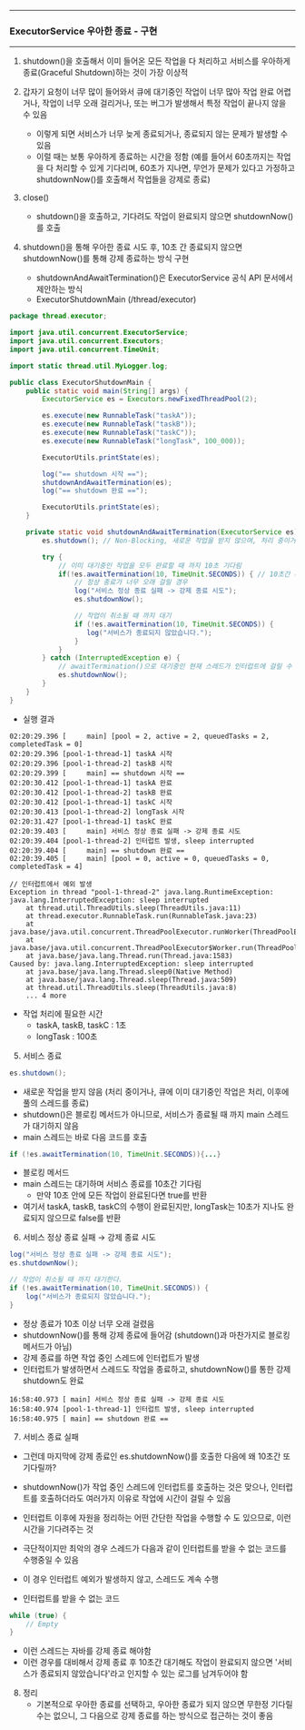 -----
### ExecutorService 우아한 종료 - 구현
-----
1. shutdown()을 호출해서 이미 들어온 모든 작업을 다 처리하고 서비스를 우아하게 종료(Graceful Shutdown)하는 것이 가장 이상적
2. 갑자기 요청이 너무 많이 들어와서 큐에 대기중인 작업이 너무 많아 작업 완료 어렵거나, 작업이 너무 오래 걸리거나, 또는 버그가 발생해서 특정 작업이 끝나지 않을 수 있음
   - 이렇게 되면 서비스가 너무 늦게 종료되거나, 종료되지 않는 문제가 발생할 수 있음
   - 이럴 때는 보통 우아하게 종료하는 시간을 정함 (예를 들어서 60초까지는 작업을 다 처리할 수 있게 기다리며, 60초가 지나면, 무언가 문제가 있다고 가정하고 shutdownNow()를 호출해서 작업들을 강제로 종료)

3. close()
   - shutdown()을 호출하고, 기다려도 작업이 완료되지 않으면 shutdownNow()를 호출

4. shutdown()을 통해 우아한 종료 시도 후, 10초 간 종료되지 않으면 shutdownNow()를 통해 강제 종료하는 방식 구현
   - shutdownAndAwaitTermination()은 ExecutorService 공식 API 문서에서 제안하는 방식
   - ExecutorShutdownMain (/thread/executor)
```java
package thread.executor;

import java.util.concurrent.ExecutorService;
import java.util.concurrent.Executors;
import java.util.concurrent.TimeUnit;

import static thread.util.MyLogger.log;

public class ExecutorShutdownMain {
    public static void main(String[] args) {
        ExecutorService es = Executors.newFixedThreadPool(2);

        es.execute(new RunnableTask("taskA"));
        es.execute(new RunnableTask("taskB"));
        es.execute(new RunnableTask("taskC"));
        es.execute(new RunnableTask("longTask", 100_000));

        ExecutorUtils.printState(es);

        log("== shutdown 시작 ==");
        shutdownAndAwaitTermination(es);
        log("== shutdown 완료 ==");

        ExecutorUtils.printState(es);
    }

    private static void shutdownAndAwaitTermination(ExecutorService es) {
        es.shutdown(); // Non-Blocking, 새로운 작업을 받지 않으며, 처리 중이거나 큐에 이미 대기중인 작업 처리, 이후 풀의 스레드 정리

        try {
            // 이미 대기중인 작업을 모두 완료할 때 까지 10초 기다림
            if(!es.awaitTermination(10, TimeUnit.SECONDS)) { // 10초간 대기 (메인 스레드가 대기)
                // 정상 종료가 너무 오래 걸릴 경우
                log("서비스 정상 종료 실패 -> 강제 종료 시도");
                es.shutdownNow();

                // 작업이 취소될 때 까지 대기
                if (!es.awaitTermination(10, TimeUnit.SECONDS)) {
                   log("서비스가 종료되지 않았습니다.");
                }
            }
        } catch (InterruptedException e) {
            // awaitTermination()으로 대기중인 현재 스레드가 인터럽트에 걸릴 수 있음
            es.shutdownNow();
        }
    }
}
```
  - 실행 결과
```
02:20:29.396 [     main] [pool = 2, active = 2, queuedTasks = 2, completedTask = 0]
02:20:29.396 [pool-1-thread-1] taskA 시작
02:20:29.396 [pool-1-thread-2] taskB 시작
02:20:29.399 [     main] == shutdown 시작 ==
02:20:30.412 [pool-1-thread-1] taskA 완료
02:20:30.412 [pool-1-thread-2] taskB 완료
02:20:30.412 [pool-1-thread-1] taskC 시작
02:20:30.413 [pool-1-thread-2] longTask 시작
02:20:31.427 [pool-1-thread-1] taskC 완료
02:20:39.403 [     main] 서비스 정상 종료 실패 -> 강제 종료 시도
02:20:39.404 [pool-1-thread-2] 인터럽트 발생, sleep interrupted
02:20:39.404 [     main] == shutdown 완료 ==
02:20:39.405 [     main] [pool = 0, active = 0, queuedTasks = 0, completedTask = 4]

// 인터럽트에서 예외 발생
Exception in thread "pool-1-thread-2" java.lang.RuntimeException: java.lang.InterruptedException: sleep interrupted
	at thread.util.ThreadUtils.sleep(ThreadUtils.java:11)
	at thread.executor.RunnableTask.run(RunnableTask.java:23)
	at java.base/java.util.concurrent.ThreadPoolExecutor.runWorker(ThreadPoolExecutor.java:1144)
	at java.base/java.util.concurrent.ThreadPoolExecutor$Worker.run(ThreadPoolExecutor.java:642)
	at java.base/java.lang.Thread.run(Thread.java:1583)
Caused by: java.lang.InterruptedException: sleep interrupted
	at java.base/java.lang.Thread.sleep0(Native Method)
	at java.base/java.lang.Thread.sleep(Thread.java:509)
	at thread.util.ThreadUtils.sleep(ThreadUtils.java:8)
	... 4 more
```
  - 작업 처리에 필요한 시간
    + taskA, taskB, taskC : 1초
    + longTask : 100초
   
5. 서비스 종료
```java
es.shutdown();
```
  - 새로운 작업을 받지 않음 (처리 중이거나, 큐에 이미 대기중인 작업은 처리, 이후에 풀의 스레드를 종료)
  - shutdown()은 블로킹 메서드가 아니므로, 서비스가 종료될 때 까지 main 스레드가 대기하지 않음
  - main 스레드는 바로 다음 코드를 호출

```java
if (!es.awaitTermination(10, TimeUnit.SECONDS)){...}
```
  - 블로킹 메서드
  - main 스레드는 대기하며 서비스 종료를 10초간 기다림
    + 만약 10초 안에 모든 작업이 완료된다면 true를 반환
  - 여기서 taskA, taskB, taskC의 수행이 완료된지만, longTask는 10초가 지나도 완료되지 않으므로 false를 반환

6. 서비스 정상 종료 실패 → 강제 종료 시도
```java
log("서비스 정상 종료 실패 -> 강제 종료 시도");
es.shutdownNow();

// 작업이 취소될 때 까지 대기한다.
if (!es.awaitTermination(10, TimeUnit.SECONDS)) {
    log("서비스가 종료되지 않았습니다.");
}
```

  - 정상 종료가 10초 이상 너무 오래 걸렸음
  - shutdownNow()를 통해 강제 종료에 들어감 (shutdown()과 마찬가지로 블로킹 메서드가 아님)
  - 강제 종료를 하면 작업 중인 스레드에 인터럽트가 발생
  - 인터럽트가 발생하면서 스레드도 작업을 종료하고, shutdownNow()를 통한 강제 shutdown도 완료
```
16:58:40.973 [ main] 서비스 정상 종료 실패 -> 강제 종료 시도
16:58:40.974 [pool-1-thread-1] 인터럽트 발생, sleep interrupted
16:58:40.975 [ main] == shutdown 완료 ==
```

7. 서비스 종료 실패
  - 그런데 마지막에 강제 종료인 es.shutdownNow()를 호출한 다음에 왜 10초간 또 기다릴까?
  - shutdownNow()가 작업 중인 스레드에 인터럽트를 호출하는 것은 맞으나, 인터럽트를 호출하더라도 여러가지 이유로 작업에 시간이 걸릴 수 있음
  - 인터럽트 이후에 자원을 정리하는 어떤 간단한 작업을 수행할 수 도 있으므로, 이런 시간을 기다려주는 것
  - 극단적이지만 최악의 경우 스레드가 다음과 같이 인터럽트를 받을 수 없는 코드를 수행중일 수 있음
  - 이 경우 인터럽트 예외가 발생하지 않고, 스레드도 계속 수행

  - 인터럽트를 받을 수 없는 코드
```java
while (true) {
    // Empty
}
```
  - 이런 스레드는 자바를 강제 종료 해야함
  - 이런 경우를 대비해서 강제 종료 후 10초간 대기해도 작업이 완료되지 않으면 '서비스가 종료되지 않았습니다'라고 인지할 수 있는 로그를 남겨두어야 함

8. 정리
   - 기본적으로 우아한 종료를 선택하고, 우아한 종료가 되지 않으면 무한정 기다릴 수는 없으니, 그 다음으로 강제 종료를 하는 방식으로 접근하는 것이 좋음
